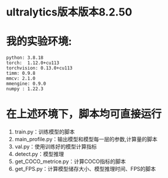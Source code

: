 # ultralytics版本版本8.2.50
# 我的实验环境:
    python: 3.8.18
    torch:  1.12.0+cu113
    torchvision: 0.13.0+cu113
    timm: 0.9.8                 
    mmcv: 2.1.0                
    mmengine: 0.9.0 
    numpy : 1.22.3

# 在上述环境下，脚本均可直接运行
1. train.py：训练模型的脚本
2. main_profile.py：输出模型和模型每一层的参数,计算量的脚本
3. val.py：使用训练好的模型计算指标
4. detect.py：模型推理
5. get_COCO_metrice.py：计算COCO指标的脚本
6. get_FPS.py：计算模型储存大小、模型推理时间、FPS的脚本